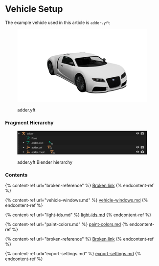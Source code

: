 # Vehicle Setup

The example vehicle used in this article is `adder.yft`

<figure><img src="../../../.gitbook/assets/adder.png" alt=""><figcaption><p>adder.yft</p></figcaption></figure>

### Fragment Hierarchy

<div align="left">

<figure><img src="../../../.gitbook/assets/image (5) (1).png" alt=""><figcaption><p>adder.yft Blender hierarchy</p></figcaption></figure>

</div>

### Contents

{% content-ref url="broken-reference" %}
[Broken link](broken-reference)
{% endcontent-ref %}

{% content-ref url="vehicle-windows.md" %}
[vehicle-windows.md](vehicle-windows.md)
{% endcontent-ref %}

{% content-ref url="light-ids.md" %}
[light-ids.md](light-ids.md)
{% endcontent-ref %}

{% content-ref url="paint-colors.md" %}
[paint-colors.md](paint-colors.md)
{% endcontent-ref %}

{% content-ref url="broken-reference" %}
[Broken link](broken-reference)
{% endcontent-ref %}

{% content-ref url="export-settings.md" %}
[export-settings.md](export-settings.md)
{% endcontent-ref %}
